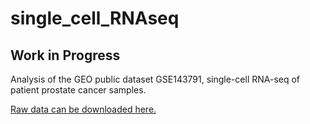 # single_cell_RNAseq

## Work in Progress

Analysis of the GEO public dataset GSE143791, single-cell RNA-seq of patient prostate cancer samples. 

[Raw data can be downloaded here.](https://www.ncbi.nlm.nih.gov/geo/download/?acc=GSE143791&format=file)